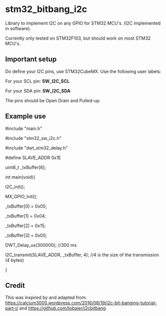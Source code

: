 # stm32_bitbang_i2c
Library to implement I2C on any GPIO for STM32 MCU's. (I2C implemented in software).

Currently only tested on STM32F103, but should work on most STM32 MCU's.

## Important setup
Do define your I2C pins, use STM32CubeMX.
Use the following user labels:

For your SCL pin: **SW_I2C_SCL**

For your SDA pin: **SW_I2C_SDA**

The pins should be Open Drain and Pulled-up.

## Example use
#include "main.h"

#include "stm32_sw_i2c.h"

#include "dwt_stm32_delay.h"

#define SLAVE_ADDR 0x1E

uint8_t _txBuffer[6];

int main(void){

   I2C_init();
   
   MX_GPIO_Init();
   
  _txBuffer[0] = 0x05;
  
  _txBuffer[1] = 0x04;
  
  _txBuffer[2] = 0x15;
  
  _txBuffer[3] = 0x00;
  
   DWT_Delay_us(300000); //300 ms
   
   I2C_transmit(SLAVE_ADDR, _txBuffer, 4); //4 is the size of the transmission (4 bytes)
   
}


## Credit
This was inspired by and adapted from:
https://calcium3000.wordpress.com/2016/08/19/i2c-bit-banging-tutorial-part-i/
and
https://github.com/tobajer/i2cbitbang

